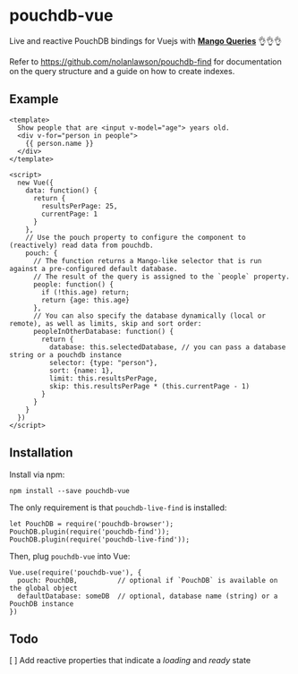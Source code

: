 # pouchdb-vue

Live and reactive PouchDB bindings for Vuejs with **[Mango Queries](https://blog.couchdb.org/2016/08/03/feature-mango-query/)** 👌👌👌

Refer to https://github.com/nolanlawson/pouchdb-find for documentation on the query structure and a guide on how to create indexes.

## Example

```vue
<template>
  Show people that are <input v-model="age"> years old.
  <div v-for="person in people">
    {{ person.name }}
  </div>
</template>

<script>
  new Vue({
    data: function() {
      return {
        resultsPerPage: 25,
        currentPage: 1
      }
    },
    // Use the pouch property to configure the component to (reactively) read data from pouchdb.
    pouch: {
      // The function returns a Mango-like selector that is run against a pre-configured default database.
      // The result of the query is assigned to the `people` property.
      people: function() {
        if (!this.age) return;
        return {age: this.age}
      },
      // You can also specify the database dynamically (local or remote), as well as limits, skip and sort order:
      peopleInOtherDatabase: function() {
        return {
          database: this.selectedDatabase, // you can pass a database string or a pouchdb instance
          selector: {type: "person"},
          sort: {name: 1},
          limit: this.resultsPerPage,
          skip: this.resultsPerPage * (this.currentPage - 1)
        }
      }
    }
  })
</script>
```

## Installation

Install via npm:

    npm install --save pouchdb-vue

The only requirement is that `pouchdb-live-find` is installed:

    let PouchDB = require('pouchdb-browser');
    PouchDB.plugin(require('pouchdb-find'));
    PouchDB.plugin(require('pouchdb-live-find'));
    
Then, plug `pouchdb-vue` into Vue:

    Vue.use(require('pouchdb-vue'), {
      pouch: PouchDB,          // optional if `PouchDB` is available on the global object
      defaultDatabase: someDB  // optional, database name (string) or a PouchDB instance
    })

## Todo

[ ] Add reactive properties that indicate a *loading* and *ready* state
